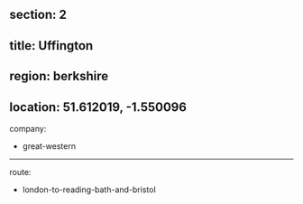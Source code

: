 section: 2
----
title: Uffington
----
region: berkshire
----
location: 51.612019, -1.550096
----
company:
- great-western
----
route:
- london-to-reading-bath-and-bristol
